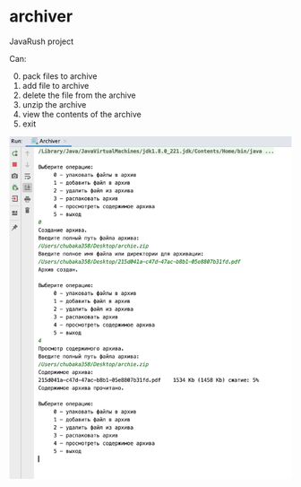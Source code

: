 # archiver

JavaRush project

Can:

0. pack files to archive
1. add file to archive
2. delete the file from the archive
3. unzip the archive
4. view the contents of the archive
5. exit

![alt text](https://raw.githubusercontent.com/chubaka358/archiver/master/img/img.png)

